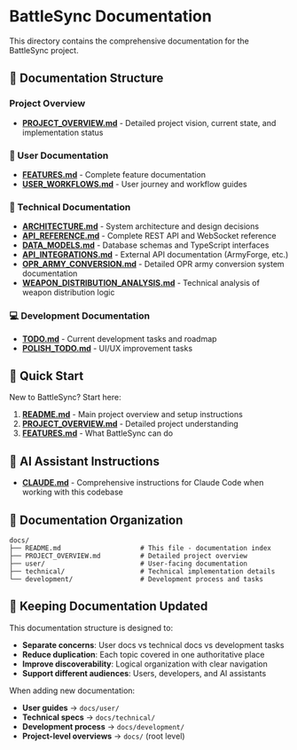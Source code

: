# BattleSync Documentation

This directory contains the comprehensive documentation for the BattleSync project.

## 📖 **Documentation Structure**

### **Project Overview**
- [**PROJECT_OVERVIEW.md**](./PROJECT_OVERVIEW.md) - Detailed project vision, current state, and implementation status

### **👤 User Documentation**
- [**FEATURES.md**](./user/FEATURES.md) - Complete feature documentation
- [**USER_WORKFLOWS.md**](./user/USER_WORKFLOWS.md) - User journey and workflow guides

### **🔧 Technical Documentation**
- [**ARCHITECTURE.md**](./technical/ARCHITECTURE.md) - System architecture and design decisions
- [**API_REFERENCE.md**](./technical/API_REFERENCE.md) - Complete REST API and WebSocket reference
- [**DATA_MODELS.md**](./technical/DATA_MODELS.md) - Database schemas and TypeScript interfaces
- [**API_INTEGRATIONS.md**](./technical/API_INTEGRATIONS.md) - External API documentation (ArmyForge, etc.)
- [**OPR_ARMY_CONVERSION.md**](./technical/OPR_ARMY_CONVERSION.md) - Detailed OPR army conversion system documentation
- [**WEAPON_DISTRIBUTION_ANALYSIS.md**](./technical/WEAPON_DISTRIBUTION_ANALYSIS.md) - Technical analysis of weapon distribution logic

### **💻 Development Documentation**
- [**TODO.md**](./development/TODO.md) - Current development tasks and roadmap
- [**POLISH_TODO.md**](./development/POLISH_TODO.md) - UI/UX improvement tasks

## 🚀 **Quick Start**

New to BattleSync? Start here:
1. **[README.md](../README.md)** - Main project overview and setup instructions
2. **[PROJECT_OVERVIEW.md](./PROJECT_OVERVIEW.md)** - Detailed project understanding
3. **[FEATURES.md](./user/FEATURES.md)** - What BattleSync can do

## 🤖 **AI Assistant Instructions**

- **[CLAUDE.md](../CLAUDE.md)** - Comprehensive instructions for Claude Code when working with this codebase

## 📁 **Documentation Organization**

```
docs/
├── README.md                    # This file - documentation index
├── PROJECT_OVERVIEW.md          # Detailed project overview
├── user/                        # User-facing documentation
├── technical/                   # Technical implementation details
└── development/                 # Development process and tasks
```

## 🔄 **Keeping Documentation Updated**

This documentation structure is designed to:
- **Separate concerns**: User docs vs technical docs vs development tasks
- **Reduce duplication**: Each topic covered in one authoritative place
- **Improve discoverability**: Logical organization with clear navigation
- **Support different audiences**: Users, developers, and AI assistants

When adding new documentation:
- **User guides** → `docs/user/`
- **Technical specs** → `docs/technical/`
- **Development process** → `docs/development/`
- **Project-level overviews** → `docs/` (root level)